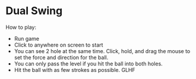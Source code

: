 # Dual Swing
How to play:
  + Run game
  + Click to anywhere on screen to start
  + You can see 2 hole at the same time. Click, hold, and drag the mouse to set the force and direction for the ball.
  + You can only pass the level if you hit the ball into both holes.
  + Hit the ball with as few strokes as possible. GLHF
